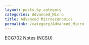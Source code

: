 ```yaml
---
layout: posts_by_category
categories: Advanced_Micro
title: Advanced Microeconomics
permalink: /category/Advanced_Micro
---
```


ECG702 Notes (NCSU)
